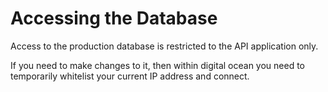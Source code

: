 # Accessing the Database

Access to the production database is restricted to the API application only.

If you need to make changes to it, then within digital ocean you need to temporarily whitelist your current IP address and connect.